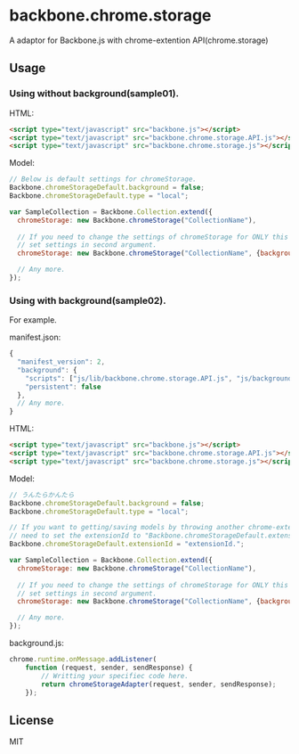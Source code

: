 # backbone.chrome.storage
A adaptor for Backbone.js with chrome-extention API(chrome.storage)

## Usage

### Using without background(sample01).
HTML:
```html
<script type="text/javascript" src="backbone.js"></script>
<script type="text/javascript" src="backbone.chrome.storage.API.js"></script>
<script type="text/javascript" src="backbone.chrome.storage.js"></script>
```

Model:
```javascript
// Below is default settings for chromeStorage.
Backbone.chromeStorageDefault.background = false;
Backbone.chromeStorageDefault.type = "local";

var SampleCollection = Backbone.Collection.extend({
  chromeStorage: new Backbone.chromeStorage("CollectionName"),  
  
  // If you need to change the settings of chromeStorage for ONLY this model,
  // set settings in second argument.
  chromeStorage: new Backbone.chromeStorage("CollectionName", {background:false, type:"local"}),

  // Any more.
});
```

### Using with background(sample02).
For example.

manifest.json:
```javascript
{
  "manifest_version": 2,
  "background": {
    "scripts": ["js/lib/backbone.chrome.storage.API.js", "js/background.js"],
    "persistent": false
  },
  // Any more.
}
```

HTML:
```html
<script type="text/javascript" src="backbone.js"></script>
<script type="text/javascript" src="backbone.chrome.storage.API.js"></script>
<script type="text/javascript" src="backbone.chrome.storage.js"></script>
```

Model:
```javascript
// うんたらかんたら
Backbone.chromeStorageDefault.background = false;
Backbone.chromeStorageDefault.type = "local";

// If you want to getting/saving models by throwing another chrome-extension ,
// need to set the extensionId to "Backbone.chromeStorageDefault.extensionId".
Backbone.chromeStorageDefault.extensionId = "extensionId."; 

var SampleCollection = Backbone.Collection.extend({
  chromeStorage: new Backbone.chromeStorage("CollectionName"),
  
  // If you need to change the settings of chromeStorage for ONLY this model,
  // set settings in second argument.
  chromeStorage: new Backbone.chromeStorage("CollectionName", {background:true, extensionId: "[another extensionId].", type:"local"}),

  // Any more.
});
```

background.js:
```javascript
chrome.runtime.onMessage.addListener(
    function (request, sender, sendResponse) {
        // Writting your specifiec code here.
        return chromeStorageAdapter(request, sender, sendResponse);
    });
```

## License
MIT